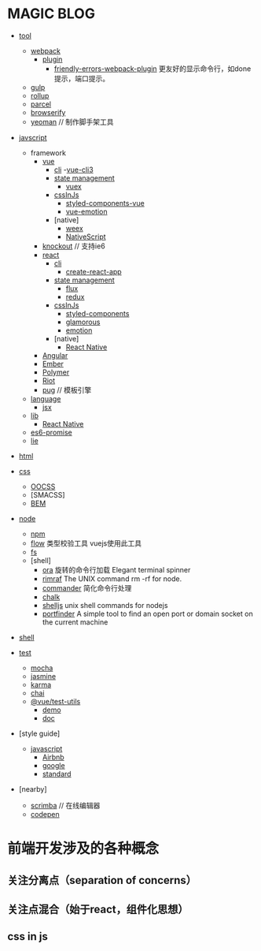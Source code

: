 # MAGIC BLOG

* [tool](www.baidu.com)
    - [webpack](https://www.webpackjs.com/)
        - [plugin]()
            - [friendly-errors-webpack-plugin](https://www.npmjs.com/package/friendly-errors-webpack-plugin) 更友好的显示命令行，如done提示，端口提示。
    - [gulp](https://www.gulpjs.com.cn/)
    - [rollup]( https://www.rollupjs.com/guide/zh#introduction)
    - [parcel](http://www.css88.com/doc/parcel/getting_started.html)
    - [browserify](http://browserify.org/)
    - [yeoman](http://yeoman.io/) // 制作脚手架工具
* [javscript](https://developer.mozilla.org/zh-CN/docs/Web/JavaScript)
    - framework
        - [vue](https://cn.vuejs.org/)
            - [cli](https://cli.vuejs.org/)
                -[vue-cli3](https://cli.vuejs.org/)
            - [state management]()
                - [vuex](https://vuex.vuejs.org/)
            - [cssInJs]()
                - [styled-components-vue](https://github.com/styled-components/styled-components)
                - [vue-emotion](https://github.com/egoist/vue-emotion)
            - [native]
                - [weex](https://weex.apache.org/)
                - [NativeScript](https://www.nativescript.org/)
        - [knockout](https://knockoutjs.com/) // 支持ie6
        - [react](https://reactjs.org/)
            - [cli]()
                - [create-react-app](https://github.com/facebook/create-react-app)
            - [state management]()
                - [flux](https://facebook.github.io/flux/docs/overview.html)
                - [redux](http://www.redux.org.cn/)
            - [cssInJs]()
                - [styled-components](https://github.com/styled-components/styled-components)
                - [glamorous](https://github.com/paypal/glamorous)
                - [emotion](https://github.com/emotion-js/emotion)
            - [native]
                - [React Native](https://facebook.github.io/react-native/)
        - [Angular](https://angularjs.org/)
        - [Ember](https://www.emberjs.com/)
        - [Polymer](https://polymer-zh.cn/)
        - [Riot](https://riot.js.org/)
        - [pug](https://pug.bootcss.com/api/getting-started.html) // 模板引擎
    - [language]()
        - [jsx](https://facebook.github.io/jsx/)
    - [lib]()
        - [React Native](https://facebook.github.io/react-native/)
    - [es6-promise](https://github.com/stefanpenner/es6-promise)
    - [lie](https://github.com/calvinmetcalf/lie)
* [html](www.baidu.com)
* [css](www.baidu.com)
    - [OOCSS]()
    - [SMACSS]
    - [BEM]()
* [node](http://nodejs.cn/)
    - [npm](https://www.npmjs.com/)
    - [flow](https://github.com/facebook/flow) 类型校验工具 vuejs使用此工具
    - [fs](http://nodejs.cn/api/fs.html)
    - [shell]
        - [ora](https://www.npmjs.com/package/ora) 旋转的命令行加载 Elegant terminal spinner
        - [rimraf](https://www.npmjs.com/package/rimraf) The UNIX command rm -rf for node.
        - [commander](https://www.npmjs.com/package/commander) 简化命令行处理
        - [chalk](https://github.com/chalk/chalk)
        - [shelljs](https://www.npmjs.com/package/shelljs) unix shell commands for nodejs
        - [portfinder](https://www.npmjs.com/package/portfinder) A simple tool to find an open port or domain socket on the current machine
        
* [shell](www.baidu.com)
* [test]()
    - [mocha](https://mochajs.org/)
    - [jasmine](https://jasmine.github.io/index.html)
    - [karma](http://karma-runner.github.io/)
    - [chai](http://www.chaijs.com/)
    - [@vue/test-utils](https://www.npmjs.com/package/@vue/test-utils)
        - [demo](https://github.com/vuejs/vue-test-utils-mocha-webpack-example)
        - [doc](https://vue-test-utils.vuejs.org/zh/guides/#%E8%B5%B7%E6%AD%A5)
* [style guide]
    - [javascript]()
        - [Airbnb](https://github.com/airbnb/javascript)
        - [google](https://google.github.io/styleguide/jsguide.html)
        - [standard](https://github.com/standard/standard)
* [nearby]
    - [scrimba](https://scrimba.com) // 在线编辑器
    - [codepen](https://codepen.io/)
        


# 前端开发涉及的各种概念

## 关注分离点（separation of concerns）

## 关注点混合（始于react，组件化思想）

## css in js

## 


